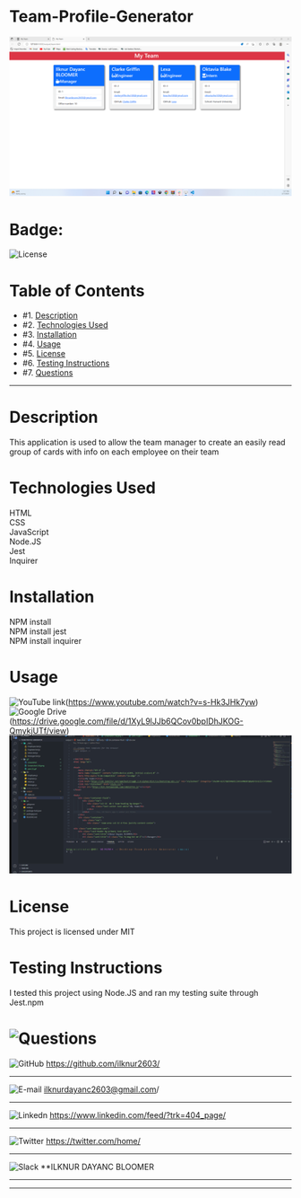 # Team-Profile-Generator

![image](https://github.com/ilknur2603/Team-Profile-Generator/blob/main/gif/Screenshot%20(18).png)

# Badge:

![License](https://img.shields.io/badge/License%3A-MIT-green)

# Table of Contents

* #1.  [Description](#description)
* #2.  [Technologies Used](#technologies-used)
* #3.  [Installation](#installation)
* #4.  [Usage](#usage)
* #5.  [License](#license)
* #6.  [Testing Instructions](#testing-instructions)
* #7.  [Questions](#questions)

---

# Description

This application is used to allow the team manager to create an easily read group of cards with info on each employee on their team

# Technologies Used

HTML
<br>
CSS
<br>
JavaScript
<br>
Node.JS
<br>
Jest
<br>
Inquirer

# Installation

NPM install
<br>
NPM install jest
<br>
NPM install inquirer

# Usage
![YouTube link](https://img.shields.io/badge/YouTube-FF0000?style=for-the-badge&logo=youtube&logoColor=white)(https://www.youtube.com/watch?v=s-Hk3JHk7yw)
<br>
![Google Drive](https://aleen42.github.io/badges/src/google_plus.svg)(https://drive.google.com/file/d/1XyL9lJJb6QCov0bpIDhJKOG-QmykjUTf/view)
<br>
![Gif](https://github.com/ilknur2603/Team-Profile-Generator/blob/main/gif/new1.gif)

# License

This project is licensed under MIT

# Testing Instructions

I tested this project using Node.JS and ran my testing suite through Jest.npm

# ![Questions ](https://img.shields.io/badge/Ask%20me-anything-1abc9c.svg)
![GitHub](https://img.shields.io/badge/GitHub-100000?style=for-the-badge&logo=github&logoColor=white)      https://github.com/ilknur2603/
***
![E-mail](https://img.shields.io/badge/Gmail-D14836?style=for-the-badge&logo=gmail&logoColor=white)        ilknurdayanc2603@gmail.com/
***
![Linkedn](https://img.shields.io/badge/LinkedIn-0077B5?style=for-the-badge&logo=linkedin&logoColor=white) https://www.linkedin.com/feed/?trk=404_page/
***
![Twitter](https://img.shields.io/badge/Twitter-1DA1F2?style=for-the-badge&logo=twitter&logoColor=white)   https://twitter.com/home/
***
![Slack](https://img.shields.io/badge/Slack-4A154B?style=for-the-badge&logo=slack&logoColor=white)         **ILKNUR DAYANC BLOOMER
***
---

